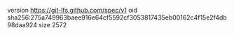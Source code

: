 version https://git-lfs.github.com/spec/v1
oid sha256:275a749963baee916e64cf5592cf3053817435eb00162c4f15e2f4db98daa924
size 2572
